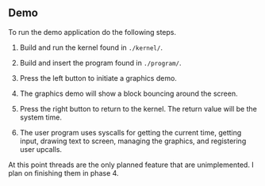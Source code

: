 
## Demo

To run the demo application do the following steps.

1. Build and run the kernel found in `./kernel/`.

2. Build and insert the program found in `./program/`.

3. Press the left button to initiate a graphics demo.

4. The graphics demo will show a block bouncing around the screen.

5. Press the right button to return to the kernel. The return value
   will be the system time.
   
6. The user program uses syscalls for getting the current time,
   getting input, drawing text to screen, managing the graphics, and
   registering user upcalls.
   
   
At this point threads are the only planned feature that are
unimplemented. I plan on finishing them in phase 4.
